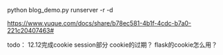 python blog_demo.py runserver -r -d


https://www.yuque.com/docs/share/b78ec581-4b1f-4cdc-b7a0-221c20407463#

todo：
12.12完成cookie session部分 
cookie的过期？ 
flask的cookie怎么用？